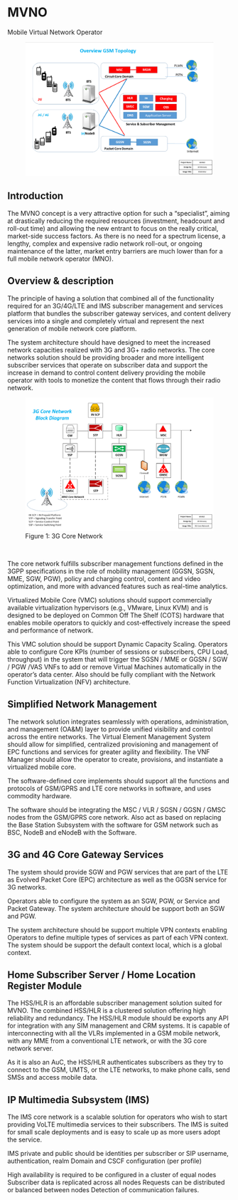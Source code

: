 # MVNO
Mobile Virtual Network Operator 

<figure>
 <img src="High Level Design/MVNO-overview.png" width="%65" height="%65">
 </figure>
 
## Introduction
<p>The MVNO concept is a very attractive option for such a “specialist”, aiming at drastically reducing the required resources (investment, headcount and roll-out time) and allowing the new entrant to focus on the really critical, market-side success factors. As there is no need for a spectrum license, a lengthy, complex and expensive radio network roll-out, or ongoing maintenance of the latter, market entry barriers are much lower than for a full mobile network operator (MNO). </p>

## Overview & description
<p>The principle of having a solution that combined all of the functionality required for an 3G/4G/LTE and IMS subscriber management and services platform that bundles the subscriber gateway services, and content delivery services into a single and completely virtual and represent the next generation of mobile network core platform.</p>
<p>The system architecture should have designed to meet the increased network capacities realized with 3G and 3G+ radio networks. The core networks solution should be providing broader and more intelligent subscriber services that operate on subscriber data and support the increase in demand to control content delivery providing the mobile operator with tools to monetize the content that flows through their radio network. </p>
<figure>
 <img src="High Level Design/MVNO-3G Core Network.png" width="%65" height="%65">
 <figcaption>Figure 1: 3G Core Network </figcaption>
 </figure>
 <br />
 
<p>The core network fulfills subscriber management functions defined in the 3GPP specifications in the role of mobility management (GGSN, SGSN, MME, SGW, PGW), policy and charging control, content and video optimization, and more with advanced features such as real-time analytics.
<p>Virtualized Mobile Core (VMC) solutions should support commercially available virtualization hypervisors (e.g., VMware, Linux KVM) and is designed to be deployed on Common Off The Shelf (COTS) hardware that enables mobile operators to quickly and cost-effectively increase the speed and performance of network.</p>
<p>This VMC solution should be support Dynamic Capacity Scaling. Operators able to configure Core KPIs (number of sessions or subscribers, CPU Load, throughput) in the system that will trigger the SGSN / MME or GGSN / SGW / PGW /VAS VNFs to add or remove Virtual Machines automatically in the operator’s data center. Also should be fully compliant with the Network Function Virtualization (NFV) architecture.</p>

## Simplified Network Management
<p>The network solution integrates seamlessly with operations, administration, and management (OA&M) layer to provide unified visibility and control across the entire networks. The Virtual Element Management System should allow for simplified, centralized provisioning and management of EPC functions and services for greater agility and flexibility. The VNF Manager should allow the operator to create, provisions, and instantiate a virtualized mobile core.</p>
<p>The software-defined core implements should support all the functions and protocols of GSM/GPRS and LTE core networks in software, and uses commodity hardware. </p>
<p>The software should be integrating the MSC / VLR / SGSN / GGSN / GMSC nodes from the GSM/GPRS core network. Also act as based on replacing the Base Station Subsystem with the software for GSM network such as BSC, NodeB and eNodeB with the Software.</p>

## 3G and 4G Core Gateway Services
<p>The system should provide SGW and PGW services that are part of the LTE as Evolved Packet Core (EPC) architecture as well as the GGSN service for 3G networks.</p>
<p>Operators able to configure the system as an SGW, PGW, or Service and Packet Gateway. The system architecture should be support both an SGW and PGW.</p>
<p>The system architecture should be support multiple VPN contexts enabling Operators to define multiple types of services as part of each VPN context. The system should be support the default context local, which is a global context. </p>

## Home Subscriber Server / Home Location Register Module

<p> The HSS/HLR is an affordable subscriber management solution suited for MVNO. The combined HSS/HLR is a clustered solution offering high reliability and redundancy. The HSS/HLR module should be exports any API for integration with any SIM management and CRM systems. It is capable of interconnecting with all the VLRs implemented in a GSM mobile network, with any MME from a conventional LTE network, or with the 3G core network server.</p>
<p>As it is also an AuC, the HSS/HLR authenticates subscribers as they try to connect to the GSM, UMTS, or the LTE networks, to make phone calls, send SMSs and access mobile data.</p>

## IP Multimedia Subsystem (IMS)

<p> The IMS core network is a scalable solution for operators who wish to start providing VoLTE multimedia services to their subscribers. The IMS is suited for small scale deployments and is easy to scale up as more users adopt the service.</p>
<p> IMS private and public should be identities per subscriber or SIP username, authentication, realm Domain and CSCF configuration (per profile) </p>
<p>High availability is required to be configured in a cluster of equal nodes Subscriber data is replicated across all nodes Requests can be distributed or balanced between nodes Detection of communication failures.</p>


